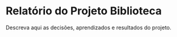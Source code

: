 # Relatório do Projeto Biblioteca

Descreva aqui as decisões, aprendizados e resultados do projeto.
